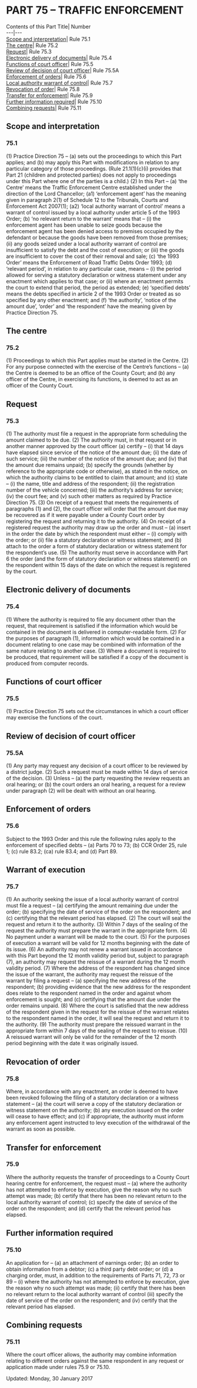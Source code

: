 # PART 75 – TRAFFIC ENFORCEMENT
Contents of this Part 
Title| Number  
---|---  
[Scope and interpretation](https://www.justice.gov.uk/courts/procedure-rules/civil/rules/part75#IDAZJLCC)| Rule 75.1  
[The centre](https://www.justice.gov.uk/courts/procedure-rules/civil/rules/part75#IDAFA0HC)| Rule 75.2  
[Request](https://www.justice.gov.uk/courts/procedure-rules/civil/rules/part75#IDABC0HC)| Rule 75.3  
[Electronic delivery of documents](https://www.justice.gov.uk/courts/procedure-rules/civil/rules/part75#IDAXJ0HC)| Rule 75.4  
[Functions of court officer](https://www.justice.gov.uk/courts/procedure-rules/civil/rules/part75#IDAHL0HC)| Rule 75.5  
[Review of decision of court officer](https://www.justice.gov.uk/courts/procedure-rules/civil/rules/part75#IDADM0HC)| Rule 75.5A  
[Enforcement of orders](https://www.justice.gov.uk/courts/procedure-rules/civil/rules/part75#IDA2N0HC)| Rule 75.6  
[Local authority warrant of control](https://www.justice.gov.uk/courts/procedure-rules/civil/rules/part75#IDAGQ0HC)| Rule 75.7  
[Revocation of order](https://www.justice.gov.uk/courts/procedure-rules/civil/rules/part75#IDAUV0HC)| Rule 75.8  
[Transfer for enforcement](https://www.justice.gov.uk/courts/procedure-rules/civil/rules/part75#IDAQX0HC)| Rule 75.9  
[Further information required](https://www.justice.gov.uk/courts/procedure-rules/civil/rules/part75#IDAVZ0HC)| Rule 75.10  
[Combining requests](https://www.justice.gov.uk/courts/procedure-rules/civil/rules/part75#IDAH30HC)| Rule 75.11  
## Scope and interpretation
### 75.1
(1) Practice Direction 75 –
(a) sets out the proceedings to which this Part applies; and
(b) may apply this Part with modifications in relation to any particular category of those proceedings.
(Rule 21.1(1)(c)(i) provides that Part 21 (children and protected parties) does not apply to proceedings under this Part where one of the parties is a child.)
(2) In this Part –
(a) ‘the Centre’ means the Traffic Enforcement Centre established under the direction of the Lord Chancellor;
(a1) ‘enforcement agent’ has the meaning given in paragraph 2(1) of Schedule 12 to the Tribunals, Courts and Enforcement Act 2007(1);
(a2) ‘local authority warrant of control’ means a warrant of control issued by a local authority under article 5 of the 1993 Order;
(b) ‘no relevant return to the warrant’ means that –
(i) the enforcement agent has been unable to seize goods because the enforcement agent has been denied access to premises occupied by the defendant or because the goods have been removed from those premises;
(ii) any goods seized under a local authority warrant of control are insufficient to satisfy the debt and the cost of execution; or
(iii) the goods are insufficient to cover the cost of their removal and sale;
(c) ‘the 1993 Order’ means the Enforcement of Road Traffic Debts Order 1993;
(d) ‘relevant period’, in relation to any particular case, means –
(i) the period allowed for serving a statutory declaration or witness statement under any enactment which applies to that case; or
(ii) where an enactment permits the court to extend that period, the period as extended;
(e) ‘specified debts’ means the debts specified in article 2 of the 1993 Order or treated as so specified by any other enactment; and
(f) ‘the authority’, ‘notice of the amount due’, ‘order’ and ‘the respondent’ have the meaning given by Practice Direction 75.
## The centre
### 75.2
(1) Proceedings to which this Part applies must be started in the Centre.
(2) For any purpose connected with the exercise of the Centre’s functions –
(a) the Centre is deemed to be an office of the County Court; and
(b) any officer of the Centre, in exercising its functions, is deemed to act as an officer of the County Court.
## Request
### 75.3
(1) The authority must file a request in the appropriate form scheduling the amount claimed to be due.
(2) The authority must, in that request or in another manner approved by the court officer
(a) certify –
(i) that 14 days have elapsed since service of the notice of the amount due;
(ii) the date of such service;
(iii) the number of the notice of the amount due; and
(iv) that the amount due remains unpaid;
(b) specify the grounds (whether by reference to the appropriate code or otherwise), as stated in the notice, on which the authority claims to be entitled to claim that amount; and
(c) state –
(i) the name, title and address of the respondent;
(ii) the registration number of the vehicle concerned;
(iii) the authority’s address for service;
(iv) the court fee; and
(v) such other matters as required by Practice Direction 75.
(3) On receipt of a request that meets the requirements of paragraphs (1) and (2), the court officer will order that the amount due may be recovered as if it were payable under a County Court order by registering the request and returning it to the authority.
(4) On receipt of a registered request the authority may draw up the order and must –
(a) insert in the order the date by which the respondent must either –
(i) comply with the order; or
(ii) file a statutory declaration or witness statement; and
(b) attach to the order a form of statutory declaration or witness statement for the respondent’s use.
(5) The authority must serve in accordance with Part 6 the order (and the form of statutory declaration or witness statement) on the respondent within 15 days of the date on which the request is registered by the court.
## Electronic delivery of documents
### 75.4
(1) Where the authority is required to file any document other than the request, that requirement is satisfied if the information which would be contained in the document is delivered in computer-readable form.
(2) For the purposes of paragraph (1), information which would be contained in a document relating to one case may be combined with information of the same nature relating to another case.
(3) Where a document is required to be produced, that requirement will be satisfied if a copy of the document is produced from computer records.
## Functions of court officer
### 75.5
(1) Practice Direction 75 sets out the circumstances in which a court officer may exercise the functions of the court.
## Review of decision of court officer
### 75.5A
(1) Any party may request any decision of a court officer to be reviewed by a district judge.
(2) Such a request must be made within 14 days of service of the decision.
(3) Unless –
(a) the party requesting the review requests an oral hearing; or
(b) the court orders an oral hearing,
a request for a review under paragraph (2) will be dealt with without an oral hearing.
## Enforcement of orders
### 75.6
Subject to the 1993 Order and this rule the following rules apply to the enforcement of specified debts –
(a) Parts 70 to 73;
(b) CCR Order 25, rule 1;
(c) rule 83.2;
(ca) rule 83.4; and
(d) Part 89.
## Warrant of execution
### 75.7
(1) An authority seeking the issue of a local authority warrant of control must file a request –
(a) certifying the amount remaining due under the order;
(b) specifying the date of service of the order on the respondent; and
(c) certifying that the relevant period has elapsed.
(2) The court will seal the request and return it to the authority.
(3) Within 7 days of the sealing of the request the authority must prepare the warrant in the appropriate form.
(4) No payment under a warrant will be made to the court.
(5) For the purposes of execution a warrant will be valid for 12 months beginning with the date of its issue.
(6) An authority may not renew a warrant issued in accordance with this Part beyond the 12 month validity period but, subject to paragraph (7), an authority may request the reissue of a warrant during the 12 month validity period.
(7) Where the address of the respondent has changed since the issue of the warrant, the authority may request the reissue of the warrant by filing a request –
(a) specifying the new address of the respondent;
(b) providing evidence that the new address for the respondent does relate to the respondent named in the order and against whom enforcement is sought; and
(c) certifying that the amount due under the order remains unpaid.
(8) Where the court is satisfied that the new address of the respondent given in the request for the reissue of the warrant relates to the respondent named in the order, it will seal the request and return it to the authority.
(9) The authority must prepare the reissued warrant in the appropriate form within 7 days of the sealing of the request to reissue.
(10) A reissued warrant will only be valid for the remainder of the 12 month period beginning with the date it was originally issued.
## Revocation of order
### 75.8
Where, in accordance with any enactment, an order is deemed to have been revoked following the filing of a statutory declaration or a witness statement –
(a) the court will serve a copy of the statutory declaration or witness statement on the authority;
(b) any execution issued on the order will cease to have effect; and
(c) if appropriate, the authority must inform any enforcement agent instructed to levy execution of the withdrawal of the warrant as soon as possible.
## Transfer for enforcement
### 75.9
Where the authority requests the transfer of proceedings to a County Court hearing centre for enforcement, the request must –
(a) where the authority has not attempted to enforce by execution, give the reason why no such attempt was made;
(b) certify that there has been no relevant return to the local authority warrant of control;
(c) specify the date of service of the order on the respondent; and
(d) certify that the relevant period has elapsed.
## Further information required
### 75.10
An application for –
(a) an attachment of earnings order;
(b) an order to obtain information from a debtor;
(c) a third party debt order; or
(d) a charging order,
must, in addition to the requirements of Parts 71, 72, 73 or 89 –
(i) where the authority has not attempted to enforce by execution, give the reason why no such attempt was made;
(ii) certify that there has been no relevant return to the local authority warrant of control
(iii) specify the date of service of the order on the respondent; and
(iv) certify that the relevant period has elapsed.
## Combining requests
### 75.11
Where the court officer allows, the authority may combine information relating to different orders against the same respondent in any request or application made under rules 75.9 or 75.10.

Updated: Monday, 30 January 2017
